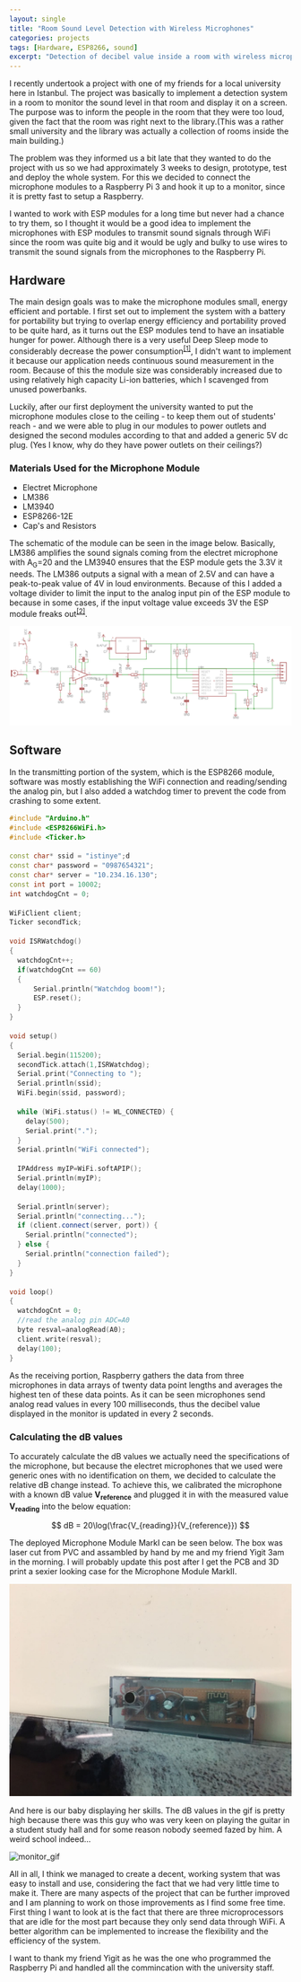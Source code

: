 ```yaml
---
layout: single
title: "Room Sound Level Detection with Wireless Microphones"
categories: projects
tags: [Hardware, ESP8266, sound]
excerpt: "Detection of decibel value inside a room with wireless microphones"
---
```


I recently undertook a project with one of my friends for a local university here in Istanbul. The project was basically to implement a detection system in a room to monitor the sound level in that room and display it on a screen. The purpose was to inform the people in the room that they were too loud, given the fact that the room was right next to the library.(This was a rather small university and the library was actually a collection of rooms inside the main building.) 

The problem was they informed us a bit late that they wanted to do the project with us so we had approximately 3 weeks to design, prototype, test and deploy the whole system. For this we decided to connect the microphone modules to a Raspberry Pi 3 and hook it up to a monitor, since it is pretty fast to setup a Raspberry.

I wanted to work with ESP modules for a long time but never had a chance to try them, so I thought it would be a good idea to implement the microphones with ESP modules to transmit sound signals through WiFi since the room was quite big and it would be ugly and bulky to use wires to transmit the sound signals from the microphones to the Raspberry Pi.

Hardware
------

The main design goals was to make the microphone modules small, energy efficient and portable. I first set out to implement the system with a battery for portability but trying to overlap energy efficiency and portability proved to be quite hard, as it turns out the ESP modules tend to have an insatiable hunger for power. Although there is a very useful Deep Sleep mode to considerably decrease the power consumption<sup>[[1]](http://www.esp8266.com/wiki/doku.php?id=esp8266_power_usage)</sup>, I didn't want to implement it because our application needs continuous sound measurement in the room. Because of this the module size was considerably increased due to using relatively high capacity Li-ion batteries, which I scavenged from unused powerbanks.

Luckily, after our first deployment the university wanted to put the microphone modules close to the ceiling - to keep them out of students' reach - and we were able to plug in our modules to power outlets and designed the second modules according to that and added a generic 5V dc plug. (Yes I know, why do they have power outlets on their ceilings?)

### Materials Used for the Microphone Module

* Electret Microphone
* LM386
* LM3940
* ESP8266-12E
* Cap's and Resistors

The schematic of the module can be seen in the image below. Basically, LM386 amplifies the sound signals coming from the electret microphone with A<sub>G</sub>=20 and the LM3940 ensures that the ESP module gets the 3.3V it needs. The LM386 outputs a signal with a mean of 2.5V and can have a peak-to-peak value of 4V in loud environments. Because of this I added a voltage divider to limit the input to the analog input pin of the ESP module to because in some cases, if the input voltage value exceeds 3V the ESP module freaks out<sup>[[2]](http://esp8266.github.io/Arduino/versions/2.0.0/doc/reference.html#analog-input)</sup>.

![schematic_img](/assets/images/room_sound/schematic.png)


Software
------

In the transmitting portion of the system, which is the ESP8266 module, software was mostly establishing the WiFi connection and reading/sending the analog pin, but I also added a watchdog timer to prevent the code from crashing to some extent.


```cpp
#include "Arduino.h"
#include <ESP8266WiFi.h>
#include <Ticker.h>

const char* ssid = "istinye";d
const char* password = "0987654321";
const char* server = "10.234.16.130";
const int port = 10002;
int watchdogCnt = 0;

WiFiClient client;
Ticker secondTick;

void ISRWatchdog()
{
  watchdogCnt++;
  if(watchdogCnt == 60)
  {
      Serial.println("Watchdog boom!");
      ESP.reset();
  }
}

void setup()
{
  Serial.begin(115200);
  secondTick.attach(1,ISRWatchdog);
  Serial.print("Connecting to ");
  Serial.println(ssid);
  WiFi.begin(ssid, password);

  while (WiFi.status() != WL_CONNECTED) {
    delay(500);
    Serial.print(".");
  }
  Serial.println("WiFi connected");

  IPAddress myIP=WiFi.softAPIP();
  Serial.println(myIP);
  delay(1000);

  Serial.println(server);
  Serial.println("connecting...");
  if (client.connect(server, port)) {
    Serial.println("connected");
  } else {
    Serial.println("connection failed");
  }
}

void loop()
{
  watchdogCnt = 0;
  //read the analog pin ADC=A0
  byte resval=analogRead(A0);
  client.write(resval);
  delay(100);
}
```

As the receiving portion, Raspberry gathers the data from three microphones in data arrays of twenty data point lengths and averages the highest ten of these data points. As it can be seen microphones send analog read values in every 100 milliseconds, thus the decibel value displayed in the monitor is updated in every 2 seconds.

### Calculating the dB values

To accurately calculate the dB values we actually need the specifications of the microphone, but because the electret microphones that we used were generic ones with no identification on them, we decided to calculate the relative dB change instead. To achieve this, we calibrated the microphone with a known dB value __V<sub>reference</sub>__ and plugged it in with the measured value __V<sub>reading</sub>__ into the below equation:

$$ dB = 20\log(\frac{V_{reading}}{V_{reference}}) $$

The deployed Microphone Module MarkI can be seen below. The box was laser cut from PVC and assambled by hand by me and my friend Yigit 3am in the morning. I will probably update this post after I get the PCB and 3D print a sexier looking case for the Microphone Module MarkII.

![MIC_mark1_img](/assets/images/room_sound/microphone_mark1.jpeg)

And here is our baby displaying her skills. The dB values in the gif is pretty high because there was this guy who was very keen on playing the guitar in a student study hall and for some reason nobody seemed fazed by him. A weird school indeed...

![monitor_gif](/assets/images/room_sound/monitor.gif)

All in all, I think we managed to create a decent, working system that was easy to install and use, considering the fact that we had very little time to make it. There are many aspects of the project that can be further improved and I am planning to work on those improvements as I find some free time. First thing I want to look at is the fact that there are three microprocessors that are idle for the most part because they only send data through WiFi. A better algorithm can be implemented to increase the flexibility and the efficiency of the system.

I want to thank my friend Yigit as he was the one who programmed the Raspberry Pi and handled all the commincation with the university staff.
